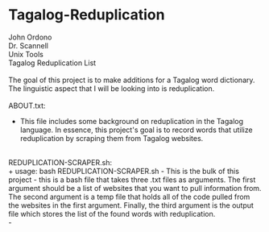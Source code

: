 # Tagalog-Reduplication
John Ordono<br />
Dr. Scannell<br />
Unix Tools<br />
Tagalog Reduplication List<br />
<br />
The goal of this project is to make additions for a Tagalog word dictionary.<br />
The linguistic aspect that I will be looking into is reduplication.<br />
<br />
ABOUT.txt:<br />
- This file includes some background on reduplication in the Tagalog language. In essence, this project's goal is to record words that utilize reduplication by scraping them from Tagalog websites.
<br />
REDUPLICATION-SCRAPER.sh:<br />
+	usage: bash REDUPLICATION-SCRAPER.sh <links.txt> <temp.txt> <output.txt>
- This is the bulk of this project - this is a bash file that takes three .txt files as arguments. The first argument should be a list of websites that you want to pull information from. The second argument is a temp file that holds all of the code pulled from the websites in the first argument. Finally, the third argument is the output file which stores the list of the found words with reduplication.<br />
- 
